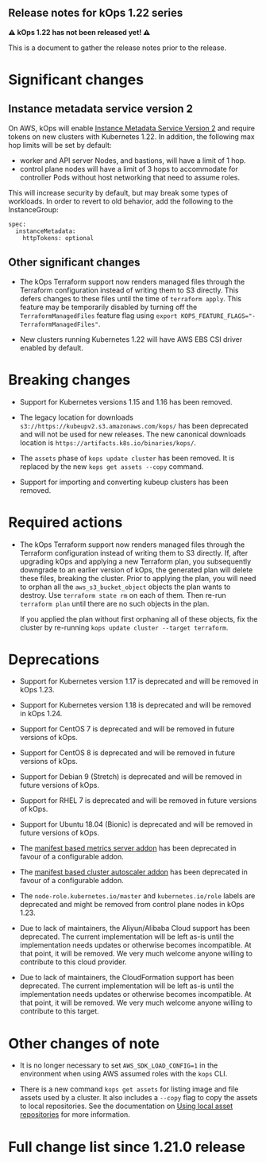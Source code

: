 ## Release notes for kOps 1.22 series

**&#9888; kOps 1.22 has not been released yet! &#9888;**

This is a document to gather the release notes prior to the release.

# Significant changes

## Instance metadata service version 2

 On AWS, kOps will enable [Instance Metadata Service Version 2](https://docs.aws.amazon.com/AWSEC2/latest/UserGuide/configuring-instance-metadata-service.html) and require tokens on new clusters with Kubernetes 1.22. In addition, the following max hop limits will be set by default:

 * worker and API server Nodes, and bastions, will have a limit of 1 hop.
 * control plane nodes will have a limit of 3 hops to accommodate for controller Pods without host networking that need to assume roles.

This will increase security by default, but may break some types of workloads. In order to revert to old behavior, add the following to the InstanceGroup:

```
spec:
  instanceMetadata:
    httpTokens: optional
```

## Other significant changes

* The kOps Terraform support now renders managed files through the Terraform configuration instead 
  of writing them to S3 directly. This defers changes to these files until the time of `terraform apply`.
  This feature may be temporarily disabled by turning off the `TerraformManagedFiles` feature flag
  using `export KOPS_FEATURE_FLAGS="-TerraformManagedFiles"`.

* New clusters running Kubernetes 1.22 will have AWS EBS CSI driver enabled by default.

# Breaking changes

* Support for Kubernetes versions 1.15 and 1.16 has been removed.

* The legacy location for downloads `s3://https://kubeupv2.s3.amazonaws.com/kops/` has been deprecated and will not be used for new releases. The new canonical downloads location is `https://artifacts.k8s.io/binaries/kops/`.

* The `assets` phase of `kops update cluster` has been removed. It is replaced by the new `kops get assets --copy` command.

* Support for importing and converting kubeup clusters has been removed.

# Required actions

* The kOps Terraform support now renders managed files through the Terraform configuration instead 
  of writing them to S3 directly. If, after upgrading kOps and applying a new Terraform plan,
  you subsequently downgrade to an earlier version of kOps, the generated plan will delete these
  files, breaking the cluster. Prior to applying the plan, you will need to orphan all the
  `aws_s3_bucket_object` objects the plan wants to destroy. Use `terraform state rm` on each of them.
  Then re-run `terraform plan` until there are no such objects in the plan.
  
  If you applied the plan without first orphaning all of these objects, fix the cluster by re-running
  `kops update cluster --target terraform`.

# Deprecations

* Support for Kubernetes version 1.17 is deprecated and will be removed in kOps 1.23.

* Support for Kubernetes version 1.18 is deprecated and will be removed in kOps 1.24.

* Support for CentOS 7 is deprecated and will be removed in future versions of kOps.

* Support for CentOS 8 is deprecated and will be removed in future versions of kOps.

* Support for Debian 9 (Stretch) is deprecated and will be removed in future versions of kOps.

* Support for RHEL 7 is deprecated and will be removed in future versions of kOps.

* Support for Ubuntu 18.04 (Bionic) is deprecated and will be removed in future versions of kOps.

* The [manifest based metrics server addon](https://github.com/kubernetes/kops/tree/master/addons/metrics-server) has been deprecated in favour of a configurable addon.

* The [manifest based cluster autoscaler addon](https://github.com/kubernetes/kops/tree/master/addons/cluster-autoscaler) has been deprecated in favour of a configurable addon.

* The `node-role.kubernetes.io/master` and `kubernetes.io/role` labels are deprecated and might be removed from control plane nodes in kOps 1.23.

* Due to lack of maintainers, the Aliyun/Alibaba Cloud support has been deprecated. The current implementation will be left as-is until the implementation needs updates or otherwise becomes incompatible. At that point, it will be removed. We very much welcome anyone willing to contribute to this cloud provider.

* Due to lack of maintainers, the CloudFormation support has been deprecated. The current implementation will be left as-is until the implementation needs updates or otherwise becomes incompatible. At that point, it will be removed. We very much welcome anyone willing to contribute to this target.

# Other changes of note

* It is no longer necessary to set `AWS_SDK_LOAD_CONFIG=1` in the environment when using AWS assumed roles with the `kops` CLI.

* There is a new command `kops get assets` for listing image and file assets used by a cluster.
  It also includes a `--copy` flag to copy the assets to local repositories.
  See the documentation on [Using local asset repositories](../operations/asset-repository.md) for more information.

# Full change list since 1.21.0 release
